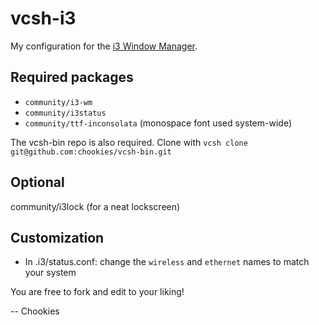 vcsh-i3
=======
My configuration for the [i3 Window Manager](http://www.i3wm.org).

Required packages
-----------------
* `community/i3-wm`
* `community/i3status`
* `community/ttf-inconsolata` (monospace font used system-wide)

The vcsh-bin repo is also required. Clone with `vcsh clone git@github.com:chookies/vcsh-bin.git`

Optional
--------
community/i3lock (for a neat lockscreen)

Customization
-------------
* In .i3/status.conf: change the `wireless` and `ethernet` names to match your system

You are free to fork and edit to your liking!

-- Chookies
